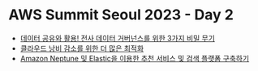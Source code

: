 # AWS Summit Seoul 2023 - Day 2
* [데이터 공유와 활용! 전사 데이터 거버넌스를 위한 3가지 비밀 무기](./data-governance.md)
* [클라우드 낭비 감소를 위한 더 많은 최적화]()
* [Amazon Neptune 및 Elastic을 이용한 추천 서비스 및 검색 플랫폼 구축하기]()